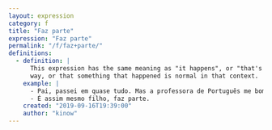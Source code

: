 ```yaml
---
layout: expression
category: f
title: "Faz parte"
expression: "Faz parte"
permalink: "/f/faz+parte/"
definitions:
  - definition: |
      This expression has the same meaning as "it happens", or "that's how life is". It means that things happen this
      way, or that something that happened is normal in that context.
    example: |
      - Pai, passei em quase tudo. Mas a professora de Português me bombou!
      - É assim mesmo filho, faz parte.
    created: "2019-09-16T19:39:00"
    author: "kinow"
---
```

